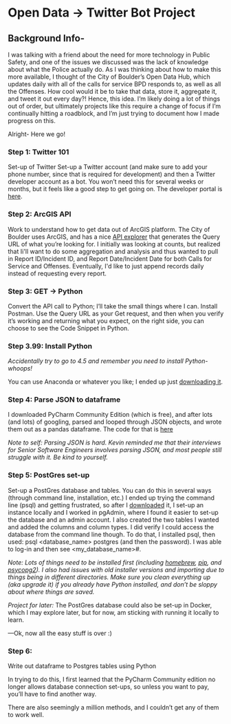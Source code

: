 # Open Data -> Twitter Bot Project

## Background Info- 

I was talking with a friend about the need for more technology in Public Safety, and one of the issues we discussed was the lack of knowledge about what the Police actually do. As I was thinking about how to make this more available, I thought of the City of Boulder’s Open Data Hub, which updates daily with all of the calls for service BPD responds to, as well as all the Offenses. How cool would it be to take that data, store it, aggregate it, and tweet it out every day?! Hence, this idea. 
I’m likely doing a lot of things out of order, but ultimately projects like this require a change of focus if I’m continually hitting a roadblock, and I’m just trying to document how I made progress on this. 

Alright- Here we go!

### Step 1: Twitter 101

Set-up of Twitter
Set-up a Twitter account (and make sure to add your phone number, since that is required for development) and then a Twitter developer account as a bot. You won’t need this for several weeks or months, but it feels like a good step to get going on. 
The developer portal is [here](https://developer.twitter.com/en).

### Step 2: ArcGIS API

Work to understand how to get data out of ArcGIS platform. The City of Boulder uses ArcGIS, and has a nice [API explorer](https://open-data.bouldercolorado.gov/datasets/8ef054b1a3ca4ac496d75ec28f17a117_0/api) that generates the Query URL of what you’re looking for. I initially was looking at counts, but realized that Ii'll want to do some aggregation and analysis and thus wanted to pull in Report ID/Incident ID, and Report Date/Incident Date for both Calls for Service and Offenses. Eventually, I'd like to just append records daily instead of requesting every report.

### Step 3: GET -> Python

Convert the API call to Python; I’ll take the small things where I can. Install Postman. Use the Query URL as your Get request, and then when you verify it’s working and returning what you expect,  on the right side, you can choose to see the Code Snippet in Python.
 
### Step 3.99: Install Python

*Accidentally try to go to 4.5 and remember you need to install Python- whoops!*

You can use Anaconda or whatever you like; I ended up just [downloading it](https://python.org). 

### Step 4: Parse JSON to dataframe

I downloaded PyCharm Community Edition (which is free), and after lots (and lots) of googling, parsed and looped through JSON objects, and wrote them out as a pandas dataframe. The code for that is [here](https://github.com/kgbridges/bpd-bot/blob/main/create_dataframe)

*Note to self: Parsing JSON is hard. Kevin reminded me that their interviews for Senior Software Engineers involves parsing JSON, and most people still struggle with it. Be kind to yourself.*

### Step 5: PostGres set-up

Set-up a PostGres database and tables. You can do this in several ways (through command line, installation, etc.) I ended up trying the command line (psql) and getting frustrated, so after I [downloaded](https://www.postgresql.org/download/) it, I set-up an instance locally and I worked in pgAdmin, where I found it easier to set-up the database and an admin account. I also created the two tables I wanted and added the columns and column types. I did verify I could access the database from the command line though. 
To do that, I installed psql, then used: psql <database_name> postgres (and then the password). I was able to log-in and then see <my_database_name>#.  

*Note: Lots of things need to be installed first (including [homebrew](https://brew.sh/), [pip](https://pip.pypa.io/en/stable/installation/), and [psycopg2](https://pypi.org/project/psycopg2/)). I also had issues with old installer versions and importing due to things being in different directories. Make sure you clean everything up (aka upgrade it) if you already have Python installed, and don’t be sloppy about where things are saved.*

*Project for later:*
The PostGres database could also be set-up in Docker, which I may explore later, but for now, am sticking with running it locally to learn. 

—Ok, now all the easy stuff is over :)

### Step 6: 

Write out dataframe to Postgres tables using Python

In trying to do this, I first learned that the PyCharm Community edition no longer allows database connection set-ups, so unless you want to pay, you’ll have to find another way. 

There are also seemingly a million methods, and I couldn’t get any of them to work well. 

